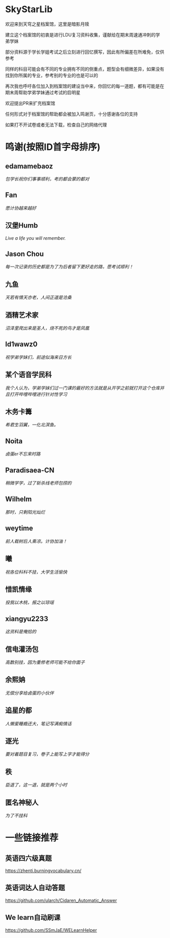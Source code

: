 # SkyStarLib
欢迎来到天穹之星档案馆，这里是暗影月赎

建立这个档案馆的初衷是进行LDU复习资料收集，谨献给在期末周速通冲刺的学弟学妹

部分资料源于学长学姐考试之后立刻进行回忆撰写，因此有所偏差在所难免，仅供参考

同样的科目可能会有不同的专业拥有不同的侧重点，题型会有细微差异，如果没有找到你所属的专业，参考别的专业的也是可以的

再次我也呼吁各位加入到档案馆的建设当中来，你回忆的每一道题，都有可能是在期末周帮助学弟学妹通过考试的启明星

欢迎提出PR来扩充档案馆

任何形式对于档案馆的帮助都会被加入鸣谢页，十分感谢各位的支持

如果打不开试卷或者无法下载，检查自己的网络代理

# 鸣谢(按照ID首字母排序)

## edamamebaoz
*包学长祝你们事事顺利，考的都会蒙的都对*

## Fan
*愿计协越来越好*

## 汉堡Humb
*Live a life you will remember.*

## Jason Chou
*每一次记录的历史都是为了为后者留下更好走的路，愿考试顺利！*

## 九鱼
*天若有情天亦老，人间正道是沧桑*

## 酒精艺术家 
*沼泽里爬出来是圣人，烧不死的鸟才是凤凰*

## ld1wawz0
*祝学弟学妹们，前途似海来日方长*

## 某个语音学民科
*我个人认为，学弟学妹们过一门课的最好的方法就是从开学之前就打开这个仓库并且打开哔哩哔哩进行针对性学习*

## 木务卡篝
*希君生羽翼，一化北溟鱼。*

## Noita
*卤蛋er不忘来时路*

## Paradisaea-CN
*稍微学学，过了斩杀线老师包捞的*

## Wilhelm
*那时，只剩阳光灿烂*

## weytime
*前人栽树后人乘凉。计协加油！*

## 曦
*祝各位科科不挂，大学生活愉快*

## 惜凯情缘
*投我以木桃，报之以琼瑶*

## xiangyu2233
*这资料是俺拾的*

## 信电灌汤包
*高数别挂，因为重修老师可能不给你面子*

## 余熙姌
*无偿分享给卤蛋的小伙伴*

## 追星的都
*人懒爱睡瘾还大，笔记写满痴情话*

## 逐光
*要对着题目复习，卷子上能写上字才能得分*

## 秩
*臣退了，这一退，就是两个小时*

## 匿名神秘人
*为了不挂科*

# 一些链接推荐
## 英语四六级真题
https://zhenti.burningvocabulary.cn/

## 英语词达人自动答题
https://github.com/ularch/Cidaren_Automatic_Answer

## We learn自动刷课
https://github.com/SSmJaE/WELearnHelper
